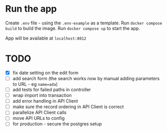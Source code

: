 # Run the app
Create `.env` file - using the `.env-example` as a template.
Run `docker compose build` to build the image.
Run `docker compose up` to start the app.

App will be available at `localhost:8012`

# TODO
- [x] fix date setting on the edit form
- [ ] add search form (the search works now by manual adding parameters to URL - eg `name=ada`)
- [ ] add tests for failed paths in controller
- [ ] wrap import into transaction
- [ ] add error handling in API Client
- [ ] make sure the record ordering in API Client is correct
- [ ] parallelize API Client calls
- [ ] move API URLs to config
- [ ] for production - secure the postgres setup
